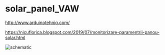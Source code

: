 # solar_panel_VAW
http://www.arduinotehniq.com/

https://nicuflorica.blogspot.com/2019/07/monitorizare-paramentrii-panou-solar.html

![schematic](https://1.bp.blogspot.com/-2Nsn3wvTPj4/XTie4B987aI/AAAAAAAAZ4Q/p5OEIWTg3DIInSfiwgPMNd1W_8IIsqyPwCLcBGAs/s1600/schema.png)
